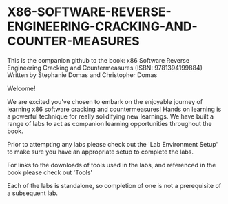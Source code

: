 # X86-SOFTWARE-REVERSE-ENGINEERING-CRACKING-AND-COUNTER-MEASURES
This is the companion github to the book: x86 Software Reverse Engineering Cracking and Countermeasures (ISBN: 9781394199884)
Written by Stephanie Domas and Christopher Domas

Welcome!

We are excited you've chosen to embark on the enjoyable journey of learning x86 software cracking and countermeasures! Hands on learning is a powerful technique for really solidifying new learnings. We have built a range of labs to act as companion learning opportunities throughout the book. 

Prior to attempting any labs please check out the 'Lab Environment Setup' to make sure you have an appropriate setup to complete the labs.

For links to the downloads of tools used in the labs, and referenced in the book please check out 'Tools'

Each of the labs is standalone, so completion of one is not a prerequisite of a subsequent lab.

